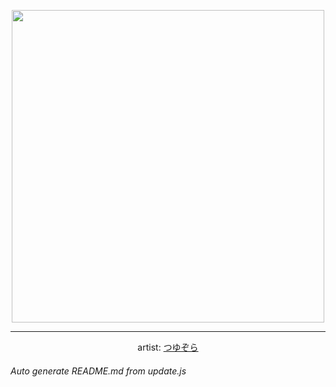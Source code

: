 
<p align="center">
  <img width="500" src="https://nekos.best/api/v2/neko/0339.png">
  <hr/>
  <center>
    artist: <a href="https://www.pixiv.net/en/artworks/87093868">つゆぞら</a>
  </center>
</p>


###### Auto generate README.md from update.js

